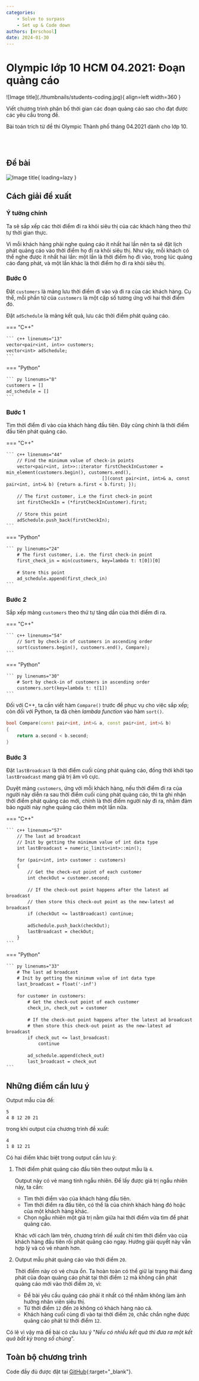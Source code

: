 ```yaml
---
categories:
    - Solve to surpass
    - Set up & Code down
authors: [mrschool]
date: 2024-01-30
---
```


# Olympic lớp 10 HCM 04.2021: Đoạn quảng cáo

<div class="result" markdown>
![Image title](./thumbnails/students-coding.jpg){ align=left width=360 }

Viết chương trình phân bố thời gian các đoạn quảng cáo sao cho đạt được các yêu cầu trong đề.

Bài toán trích từ đề thi Olympic Thành phố tháng 04.2021 dành cho lớp 10.

</div>

<br>

<!-- more -->

<br>

## Đề bài

![Image title](https://lh3.googleusercontent.com/pw/ABLVV86ieS1k2CuG2GTzP9g8XHKW5659sZ7IkDfoPdPSJZMpEeSGD1NpBjUfKDCc0HlA5tmfjsmv634DYBZuF9roxYUYgje70ENsCqSDOFZWIVjUvWKagW3e=w800){ loading=lazy }

## Cách giải đề xuất

### Ý tưởng chính

Ta sẽ sắp xếp các thời điểm đi ra khỏi siêu thị của các khách hàng theo thứ tự thời gian thực.

Vì mỗi khách hàng phải nghe quảng cáo ít nhất hai lần nên ta sẽ đặt lịch phát quảng cáo vào thời điểm họ đi ra khỏi siêu thị. Như vậy, mỗi khách có thể nghe được ít nhất hai lần: một lần là thời điểm họ đi vào, trong lúc quảng cáo đang phát, và một lần khác là thời điểm họ đi ra khỏi siêu thị.

### Bước 0

Đặt `customers` là mảng lưu thời điểm đi vào và đi ra của các khách hàng. Cụ thể, mỗi phần tử của `customers` là một cặp số tương ứng với hai thời điểm đó.

Đặt `adSchedule` là mảng kết quả, lưu các thời điểm phát quảng cáo.

=== "C++"

    ``` c++ linenums="13"
    vector<pair<int, int>> customers;
    vector<int> adSchedule;
    ```
=== "Python"

    ``` py linenums="8"
    customers = []
    ad_schedule = []
    ```

### Bước 1

Tìm thời điểm đi vào của khách hàng đầu tiên. Đây cũng chính là thời điểm đầu tiên phát quảng cáo.

=== "C++"

    ``` c++ linenums="44"
        // Find the minimum value of check-in points
        vector<pair<int, int>>::iterator firstCheckInCustomer = min_element(customers.begin(), customers.end(),
                                        [](const pair<int, int>& a, const pair<int, int>& b) {return a.first < b.first; });

        // The first customer, i.e the first check-in point
        int firstCheckIn = (*firstCheckInCustomer).first;

        // Store this point
        adSchedule.push_back(firstCheckIn);
    ```
=== "Python"

    ``` py linenums="24"
        # The first customer, i.e. the first check-in point
        first_check_in = min(customers, key=lambda t: t[0])[0]

        # Store this point
        ad_schedule.append(first_check_in)
    ```

### Bước 2

Sắp xếp mảng `customers` theo thứ tự tăng dần của thời điểm đi ra.

=== "C++"

    ``` c++ linenums="54"
        // Sort by check-in of customers in ascending order
        sort(customers.begin(), customers.end(), Compare);
    ```
=== "Python"

    ``` py linenums="30"
        # Sort by check-in of customers in ascending order
        customers.sort(key=lambda t: t[1])
    ```

Đối với C++, ta cần viết hàm `Compare()` trước để phục vụ cho việc sắp xếp; còn đối với Python, ta đã chèn *lambda function* vào hàm `sort()`. 

``` c++ linenums="36"
bool Compare(const pair<int, int>& a, const pair<int, int>& b)
{
    return a.second < b.second;
}
```

### Bước 3

Đặt `lastBroadcast` là thời điểm cuối cùng phát quảng cáo, đồng thời khởi tạo `lastBroadcast` mang giá trị âm vô cực.

Duyệt mảng `customers`, ứng với mỗi khách hàng, nếu thời điểm đi ra của người này diễn ra sau thời điểm cuối cùng phát quảng cáo, thì ta ghi nhận thời điểm phát quảng cáo mới, chính là thời điểm người này đi ra, nhằm đảm bảo người này nghe quảng cáo thêm một lần nữa.


=== "C++"

    ``` c++ linenums="57"
        // The last ad broadcast
        // Init by getting the minimum value of int data type
        int lastBroadcast = numeric_limits<int>::min();

        for (pair<int, int> customer : customers)
        {
            // Get the check-out point of each customer
            int checkOut = customer.second;

            // If the check-out point happens after the latest ad broadcast
            // then store this check-out point as the new-latest ad broadcast
            if (checkOut <= lastBroadcast) continue;

            adSchedule.push_back(checkOut);
            lastBroadcast = checkOut;
        }
    ```
=== "Python"

    ``` py linenums="33"
        # The last ad broadcast
        # Init by getting the minimum value of int data type
        last_broadcast = float('-inf')

        for customer in customers:    
            # Get the check-out point of each customer
            check_in, check_out = customer

            # If the check-out point happens after the latest ad broadcast
            # then store this check-out point as the new-latest ad broadcast
            if check_out <= last_broadcast:
                continue

            ad_schedule.append(check_out)
            last_broadcast = check_out
    ```

## Những điểm cần lưu ý

Output mẫu của đề:

``` pycon
5
4 8 12 20 21
```

trong khi output của chương trình đề xuất:

``` pycon
4
1 8 12 21
```

Có hai điểm khác biệt trong output cần lưu ý:

1. Thời điểm phát quảng cáo đầu tiên theo output mẫu là `4`.

    Output này có vẻ mang tính ngẫu nhiên. Để lấy được giá trị ngẫu nhiên này, ta cần:

    - Tìm thời điểm vào của khách hàng đầu tiên.
    - Tìm thời điểm ra đầu tiên, có thể là của chính khách hàng đó hoặc của một khách hàng khác.
    - Chọn ngẫu nhiên một giá trị nằm giữa hai thời điểm vừa tìm để phát quảng cáo.

    Khác với cách làm trên, chương trình đề xuất chỉ tìm thời điểm vào của khách hàng đầu tiên rồi phát quảng cáo ngay. Hướng giải quyết này vẫn hợp lý và có vẻ nhanh hơn. 

2. Output mẫu phát quảng cáo vào thời điểm `20`.

    Thời điểm này có vẻ chưa ổn. Ta hoàn toàn có thể giữ lại trạng thái đang phát của đoạn quảng cáo phát tại thời điểm `12` mà không cần phát quảng cáo mới vào thời điểm `20`, vì:

    - Đề bài yêu cầu quảng cáo phải ít nhất có thể nhằm không làm ảnh hưởng nhân viên siêu thị.
    - Từ thời điểm `12` đến `20` không có khách hàng nào cả.
    - Khách hàng cuối cùng đi vào tại thời điểm `20`, chắc chắn nghe được quảng cáo phát từ thời điểm `12`.

Có lẽ vì vậy mà đề bài có câu lưu ý "*Nếu có nhiều kết quả thì đưa ra một kết quả bất kỳ trong số chúng*".

## Toàn bộ chương trình

Code đầy đủ được đặt tại [GitHub](https://github.com/vtchitruong/OlympicT4/tree/main/2021-g10/doanqc){:target="_blank"}.